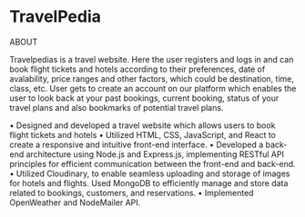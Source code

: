 # TravelPedia
ABOUT

Travelpedias is a travel website. Here the user registers and logs in and can book flight tickets and hotels according to their preferences, date of avalability, price ranges and other factors, which could be destination, time, class, etc. User gets to create an account on our platform which enables the user to look back at your past bookings, current booking, status of your travel plans and also bookmarks of potential travel plans.

•	Designed and developed a travel website which allows users to book flight tickets and hotels
•	Utilized HTML, CSS, JavaScript, and React to create a responsive and intuitive front-end interface.
•	Developed a back-end architecture using Node.js and Express.js, implementing RESTful API principles for efficient communication between the front-end and back-end.
•	Utilized Cloudinary, to enable seamless uploading and storage of images for hotels and flights. Used MongoDB to efficiently manage and store data related to bookings, customers, and reservations.
•	Implemented OpenWeather and NodeMailer API.
